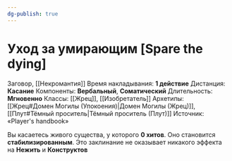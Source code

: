 ```yaml
---
dg-publish: true
---
```

# Уход за умирающим [Spare the dying]
Заговор, [[Некромантия]]
Время накладывания: **1 действие**
Дистанция: **Касание**
Компоненты: **Вербальный**, **Соматический**
Длительность: **Мгновенно**
Классы: [[Жрец]], [[Изобретатель]]
Архетипы: [[Жрец#Домен Могилы (Упокоения)|Домен Могилы (Жрец)]], [[Плут#Тёмный проситель|Тёмный проситель (Плут)]]
Источник: «Player's handbook»

Вы касаетесь живого существа, у которого **0 хитов**. Оно становится **стабилизированным**. Это заклинание не оказывает никакого эффекта на **Нежить** и **Конструктов**